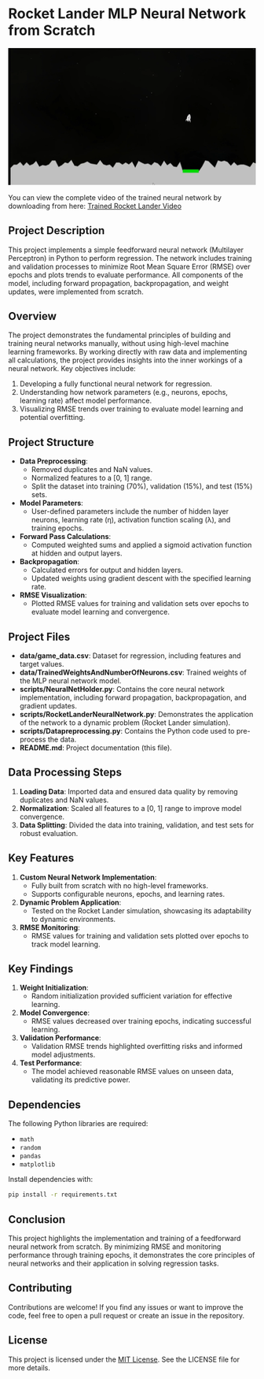 # Rocket Lander MLP Neural Network from Scratch

![Rocker Lander Image](./RockerLanderImage.png)

You can view the complete video of the trained neural network by downloading from here: [Trained Rocket Lander Video](./RocketLanderGameVideo.mp4)

## Project Description
This project implements a simple feedforward neural network (Multilayer Perceptron) in Python to perform regression. The network includes training and validation processes to minimize Root Mean Square Error (RMSE) over epochs and plots trends to evaluate performance. All components of the model, including forward propagation, backpropagation, and weight updates, were implemented from scratch.

## Overview
The project demonstrates the fundamental principles of building and training neural networks manually, without using high-level machine learning frameworks. By working directly with raw data and implementing all calculations, the project provides insights into the inner workings of a neural network. Key objectives include:
1. Developing a fully functional neural network for regression.
2. Understanding how network parameters (e.g., neurons, epochs, learning rate) affect model performance.
3. Visualizing RMSE trends over training to evaluate model learning and potential overfitting.

## Project Structure
- **Data Preprocessing**:
  - Removed duplicates and NaN values.
  - Normalized features to a [0, 1] range.
  - Split the dataset into training (70%), validation (15%), and test (15%) sets.
- **Model Parameters**:
  - User-defined parameters include the number of hidden layer neurons, learning rate (η), activation function scaling (λ), and training epochs.
- **Forward Pass Calculations**:
  - Computed weighted sums and applied a sigmoid activation function at hidden and output layers.
- **Backpropagation**:
  - Calculated errors for output and hidden layers.
  - Updated weights using gradient descent with the specified learning rate.
- **RMSE Visualization**:
  - Plotted RMSE values for training and validation sets over epochs to evaluate model learning and convergence.

## Project Files
- **data/game_data.csv**: Dataset for regression, including features and target values.
- **data/TrainedWeightsAndNumberOfNeurons.csv**: Trained weights of the MLP neural network model.
- **scripts/NeuralNetHolder.py**: Contains the core neural network implementation, including forward propagation, backpropagation, and gradient updates.
- **scripts/RocketLanderNeuralNetwork.py**: Demonstrates the application of the network to a dynamic problem (Rocket Lander simulation).
- **scripts/Datapreprocessing.py**: Contains the Python code used to pre-process the data.
- **README.md**: Project documentation (this file).

## Data Processing Steps
1. **Loading Data**: Imported data and ensured data quality by removing duplicates and NaN values.
2. **Normalization**: Scaled all features to a [0, 1] range to improve model convergence.
3. **Data Splitting**: Divided the data into training, validation, and test sets for robust evaluation.

## Key Features
1. **Custom Neural Network Implementation**:
   - Fully built from scratch with no high-level frameworks.
   - Supports configurable neurons, epochs, and learning rates.
2. **Dynamic Problem Application**:
   - Tested on the Rocket Lander simulation, showcasing its adaptability to dynamic environments.
3. **RMSE Monitoring**:
   - RMSE values for training and validation sets plotted over epochs to track model learning.

## Key Findings
1. **Weight Initialization**:
   - Random initialization provided sufficient variation for effective learning.
2. **Model Convergence**:
   - RMSE values decreased over training epochs, indicating successful learning.
3. **Validation Performance**:
   - Validation RMSE trends highlighted overfitting risks and informed model adjustments.
4. **Test Performance**:
   - The model achieved reasonable RMSE values on unseen data, validating its predictive power.

## Dependencies
The following Python libraries are required:
- `math`
- `random`
- `pandas`
- `matplotlib`

Install dependencies with:
```bash
pip install -r requirements.txt
```

## Conclusion
This project highlights the implementation and training of a feedforward neural network from scratch. By minimizing RMSE and monitoring performance through training epochs, it demonstrates the core principles of neural networks and their application in solving regression tasks.

## Contributing
Contributions are welcome! If you find any issues or want to improve the code, feel free to open a pull request or create an issue in the repository.

## License
This project is licensed under the [MIT License](./LICENSE). See the LICENSE file for more details.
